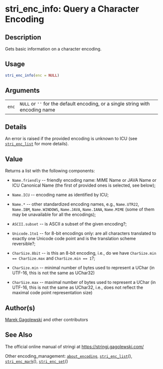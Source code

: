 # stri\_enc\_info: Query a Character Encoding

## Description

Gets basic information on a character encoding.

## Usage

```r
stri_enc_info(enc = NULL)
```

## Arguments

|       |                                                                                |
|-------|--------------------------------------------------------------------------------|
| `enc` | `NULL` or `''` for the default encoding, or a single string with encoding name |

## Details

An error is raised if the provided encoding is unknown to <span class="pkg">ICU</span> (see [`stri_enc_list`](https://stringi.gagolewski.com/rapi/stri_enc_list.html) for more details).

## Value

Returns a list with the following components:

-   `Name.friendly` -- friendly encoding name: MIME Name or JAVA Name or <span class="pkg">ICU</span> Canonical Name (the first of provided ones is selected, see below);

-   `Name.ICU` -- encoding name as identified by <span class="pkg">ICU</span>;

-   `Name.*` -- other standardized encoding names, e.g., `Name.UTR22`, `Name.IBM`, `Name.WINDOWS`, `Name.JAVA`, `Name.IANA`, `Name.MIME` (some of them may be unavailable for all the encodings);

-   `ASCII.subset` -- is ASCII a subset of the given encoding?;

-   `Unicode.1to1` -- for 8-bit encodings only: are all characters translated to exactly one Unicode code point and is the translation scheme reversible?;

-   `CharSize.8bit` -- is this an 8-bit encoding, i.e., do we have `CharSize.min == CharSize.max` and `CharSize.min == 1`?;

-   `CharSize.min` -- minimal number of bytes used to represent a UChar (in UTF-16, this is not the same as UChar32)

-   `CharSize.max` -- maximal number of bytes used to represent a UChar (in UTF-16, this is not the same as UChar32, i.e., does not reflect the maximal code point representation size)

## Author(s)

[Marek Gagolewski](https://www.gagolewski.com/) and other contributors

## See Also

The official online manual of <span class="pkg">stringi</span> at <https://stringi.gagolewski.com/>

Other encoding\_management: [`about_encoding`](https://stringi.gagolewski.com/rapi/about_encoding.html), [`stri_enc_list`](https://stringi.gagolewski.com/rapi/stri_enc_list.html)(), [`stri_enc_mark`](https://stringi.gagolewski.com/rapi/stri_enc_mark.html)(), [`stri_enc_set`](https://stringi.gagolewski.com/rapi/stri_enc_set.html)()
